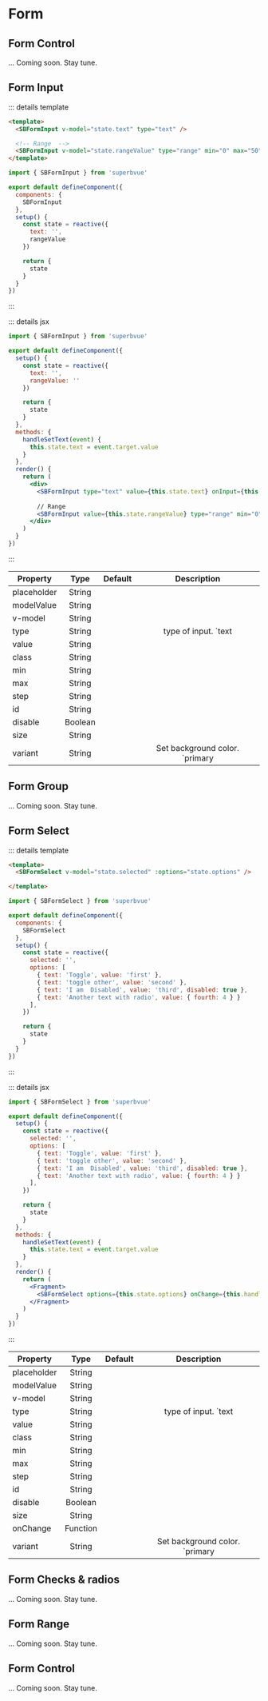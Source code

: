 # Form

## Form Control
... Coming soon. Stay tune.
## Form Input

::: details template
``` html
<template>
  <SBFormInput v-model="state.text" type="text" />

  <!-- Range  -->
  <SBFormInput v-model="state.rangeValue" type="range" min="0" max="50" value="10" />
</template>
```

```js
import { SBFormInput } from 'superbvue'

export default defineComponent({
  components: {
    SBFormInput
  },
  setup() {
    const state = reactive({
      text: '',
      rangeValue
    })

    return {
      state
    }
  }
})
```
:::

::: details jsx
```jsx
import { SBFormInput } from 'superbvue'

export default defineComponent({
  setup() {
    const state = reactive({
      text: '',
      rangeValue: ''
    })

    return {
      state
    }
  },
  methods: {
    handleSetText(event) {
      this.state.text = event.target.value
    }
  },
  render() {
    return (
      <div>
        <SBFormInput type="text" value={this.state.text} onInput={this.handleSetText} />
        
        // Range
        <SBFormInput value={this.state.rangeValue} type="range" min="0" max="50" value="10" onInput={this.handleSetValue} />
      </div>
    )
  }
})
```
:::

| Property | Type | Default | Description |
| ------------- |:-------------: | :-----: | :-------------: |
| placeholder | String | | |
| modelValue | String | |  |
| v-model | String | |  |
| type | String | | type of input. `text | password | email| number| url| tel| search| range| color| date| time| datetime |datetime-local| month| week` |
| value | String | | |
| class | String | | |
| min | String | | |
| max | String | | |
| step | String | | |
| id | String | | |
| disable | Boolean | | |
| size | String | | |
| variant | String |  | Set background color. `primary | secondary | success | danger | warning | info | light | dark` |

## Form Group
... Coming soon. Stay tune.
## Form Select

::: details template
``` html
<template>
  <SBFormSelect v-model="state.selected" :options="state.options" />

</template>
```

```js
import { SBFormSelect } from 'superbvue'

export default defineComponent({
  components: {
    SBFormSelect
  },
  setup() {
    const state = reactive({
      selected: '',
      options: [
        { text: 'Toggle', value: 'first' },
        { text: 'toggle other', value: 'second' },
        { text: 'I am  Disabled', value: 'third', disabled: true },
        { text: 'Another text with radio', value: { fourth: 4 } }
      ],
    })

    return {
      state
    }
  }
})
```
:::

::: details jsx
```jsx
import { SBFormSelect } from 'superbvue'

export default defineComponent({
  setup() {
    const state = reactive({
      selected: '',
      options: [
        { text: 'Toggle', value: 'first' },
        { text: 'toggle other', value: 'second' },
        { text: 'I am  Disabled', value: 'third', disabled: true },
        { text: 'Another text with radio', value: { fourth: 4 } }
      ],
    })

    return {
      state
    }
  },
  methods: {
    handleSetText(event) {
      this.state.text = event.target.value
    }
  },
  render() {
    return (
      <Fragment>
        <SBFormSelect options={this.state.options} onChange={this.handleSetName} />
      </Fragment>
    )
  }
})
```
:::

| Property | Type | Default | Description |
| ------------- |:-------------: | :-----: | :-------------: |
| placeholder | String | | |
| modelValue | String | |  |
| v-model | String | |  |
| type | String | | type of input. `text | password | email| number| url| tel| search| range| color| date| time| datetime |datetime-local| month| week` |
| value | String | | |
| class | String | | |
| min | String | | |
| max | String | | |
| step | String | | |
| id | String | | |
| disable | Boolean | | |
| size | String | | |
| onChange | Function | | |
| variant | String |  | Set background color. `primary | secondary | success | danger | warning | info | light | dark` |

## Form Checks & radios
... Coming soon. Stay tune.
## Form Range
... Coming soon. Stay tune.
## Form Control
... Coming soon. Stay tune.
